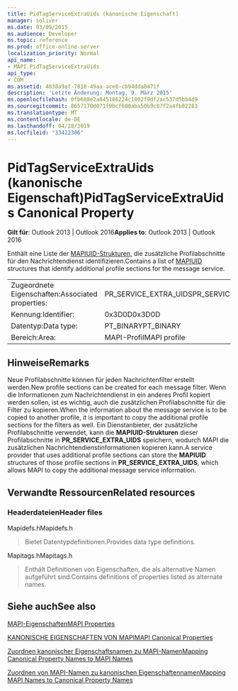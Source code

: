 ```yaml
---
title: PidTagServiceExtraUids (kanonische Eigenschaft)
manager: soliver
ms.date: 03/09/2015
ms.audience: Developer
ms.topic: reference
ms.prod: office-online-server
localization_priority: Normal
api_name:
- MAPI.PidTagServiceExtraUids
api_type:
- COM
ms.assetid: 4838a9af-7818-49aa-ace8-cb94dda8471f
description: 'Letzte Änderung: Montag, 9. März 2015'
ms.openlocfilehash: 0fb688e2a845186224c1802f9df2ac537d5bb4d9
ms.sourcegitcommit: 8657170d071f9bcf680aba50b9c07f2a4fb82283
ms.translationtype: MT
ms.contentlocale: de-DE
ms.lasthandoff: 04/28/2019
ms.locfileid: "33422306"
---
```

# <a name="pidtagserviceextrauids-canonical-property"></a><span data-ttu-id="1defe-103">PidTagServiceExtraUids (kanonische Eigenschaft)</span><span class="sxs-lookup"><span data-stu-id="1defe-103">PidTagServiceExtraUids Canonical Property</span></span>

  
  
<span data-ttu-id="1defe-104">**Gilt für**: Outlook 2013 | Outlook 2016</span><span class="sxs-lookup"><span data-stu-id="1defe-104">**Applies to**: Outlook 2013 | Outlook 2016</span></span> 
  
<span data-ttu-id="1defe-105">Enthält eine Liste der [MAPIUID-Strukturen,](mapiuid.md) die zusätzliche Profilabschnitte für den Nachrichtendienst identifizieren.</span><span class="sxs-lookup"><span data-stu-id="1defe-105">Contains a list of [MAPIUID](mapiuid.md) structures that identify additional profile sections for the message service.</span></span> 
  
|||
|:-----|:-----|
|<span data-ttu-id="1defe-106">Zugeordnete Eigenschaften:</span><span class="sxs-lookup"><span data-stu-id="1defe-106">Associated properties:</span></span>  <br/> |<span data-ttu-id="1defe-107">PR_SERVICE_EXTRA_UIDS</span><span class="sxs-lookup"><span data-stu-id="1defe-107">PR_SERVICE_EXTRA_UIDS</span></span>  <br/> |
|<span data-ttu-id="1defe-108">Kennung:</span><span class="sxs-lookup"><span data-stu-id="1defe-108">Identifier:</span></span>  <br/> |<span data-ttu-id="1defe-109">0x3D0D</span><span class="sxs-lookup"><span data-stu-id="1defe-109">0x3D0D</span></span>  <br/> |
|<span data-ttu-id="1defe-110">Datentyp:</span><span class="sxs-lookup"><span data-stu-id="1defe-110">Data type:</span></span>  <br/> |<span data-ttu-id="1defe-111">PT_BINARY</span><span class="sxs-lookup"><span data-stu-id="1defe-111">PT_BINARY</span></span>  <br/> |
|<span data-ttu-id="1defe-112">Bereich:</span><span class="sxs-lookup"><span data-stu-id="1defe-112">Area:</span></span>  <br/> |<span data-ttu-id="1defe-113">MAPI-Profil</span><span class="sxs-lookup"><span data-stu-id="1defe-113">MAPI profile</span></span>  <br/> |
   
## <a name="remarks"></a><span data-ttu-id="1defe-114">Hinweise</span><span class="sxs-lookup"><span data-stu-id="1defe-114">Remarks</span></span>

<span data-ttu-id="1defe-115">Neue Profilabschnitte können für jeden Nachrichtenfilter erstellt werden.</span><span class="sxs-lookup"><span data-stu-id="1defe-115">New profile sections can be created for each message filter.</span></span> <span data-ttu-id="1defe-116">Wenn die Informationen zum Nachrichtendienst in ein anderes Profil kopiert werden sollen, ist es wichtig, auch die zusätzlichen Profilabschnitte für die Filter zu kopieren.</span><span class="sxs-lookup"><span data-stu-id="1defe-116">When the information about the message service is to be copied to another profile, it is important to copy the additional profile sections for the filters as well.</span></span> <span data-ttu-id="1defe-117">Ein Dienstanbieter, der zusätzliche Profilabschnitte verwendet, kann die **MAPIUID-Strukturen** dieser Profilabschnitte in **PR_SERVICE_EXTRA_UIDS** speichern, wodurch MAPI die zusätzlichen Nachrichtendienstinformationen kopieren kann.</span><span class="sxs-lookup"><span data-stu-id="1defe-117">A service provider that uses additional profile sections can store the **MAPIUID** structures of those profile sections in **PR_SERVICE_EXTRA_UIDS**, which allows MAPI to copy the additional message service information.</span></span>
  
## <a name="related-resources"></a><span data-ttu-id="1defe-118">Verwandte Ressourcen</span><span class="sxs-lookup"><span data-stu-id="1defe-118">Related resources</span></span>

### <a name="header-files"></a><span data-ttu-id="1defe-119">Headerdateien</span><span class="sxs-lookup"><span data-stu-id="1defe-119">Header files</span></span>

<span data-ttu-id="1defe-120">Mapidefs.h</span><span class="sxs-lookup"><span data-stu-id="1defe-120">Mapidefs.h</span></span>
  
> <span data-ttu-id="1defe-121">Bietet Datentypdefinitionen.</span><span class="sxs-lookup"><span data-stu-id="1defe-121">Provides data type definitions.</span></span>
    
<span data-ttu-id="1defe-122">Mapitags.h</span><span class="sxs-lookup"><span data-stu-id="1defe-122">Mapitags.h</span></span>
  
> <span data-ttu-id="1defe-123">Enthält Definitionen von Eigenschaften, die als alternative Namen aufgeführt sind.</span><span class="sxs-lookup"><span data-stu-id="1defe-123">Contains definitions of properties listed as alternate names.</span></span>
    
## <a name="see-also"></a><span data-ttu-id="1defe-124">Siehe auch</span><span class="sxs-lookup"><span data-stu-id="1defe-124">See also</span></span>



[<span data-ttu-id="1defe-125">MAPI-Eigenschaften</span><span class="sxs-lookup"><span data-stu-id="1defe-125">MAPI Properties</span></span>](mapi-properties.md)
  
[<span data-ttu-id="1defe-126">KANONISCHE EIGENSCHAFTEN VON MAPI</span><span class="sxs-lookup"><span data-stu-id="1defe-126">MAPI Canonical Properties</span></span>](mapi-canonical-properties.md)
  
[<span data-ttu-id="1defe-127">Zuordnen kanonischer Eigenschaftsnamen zu MAPI-Namen</span><span class="sxs-lookup"><span data-stu-id="1defe-127">Mapping Canonical Property Names to MAPI Names</span></span>](mapping-canonical-property-names-to-mapi-names.md)
  
[<span data-ttu-id="1defe-128">Zuordnen von MAPI-Namen zu kanonischen Eigenschaftennamen</span><span class="sxs-lookup"><span data-stu-id="1defe-128">Mapping MAPI Names to Canonical Property Names</span></span>](mapping-mapi-names-to-canonical-property-names.md)

